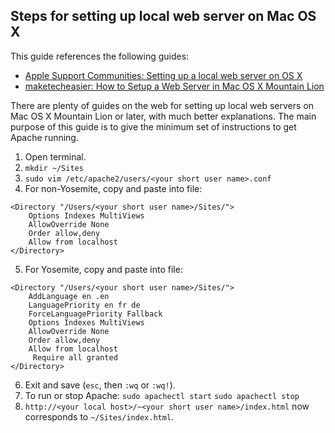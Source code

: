 Steps for setting up local web server on Mac OS X
---

This guide references the following guides:
- [Apple Support Communities: Setting up a local web server on OS X](https://discussions.apple.com/docs/DOC-3083)
- [maketecheasier: How to Setup a Web Server in Mac OS X Mountain Lion](http://www.maketecheasier.com/setup-web-server-in-mountain-lion/)

There are plenty of guides on the web for setting up local web servers on Mac OS X Mountain Lion or later, with much better explanations.  The main purpose of this guide is to give the minimum set of instructions to get Apache running.

1.  Open terminal.
2.  `mkdir ~/Sites`
3.  `sudo vim /etc/apache2/users/<your short user name>.conf`
4.  For non-Yosemite, copy and paste into file:
```
<Directory "/Users/<your short user name>/Sites/">
    Options Indexes MultiViews
    AllowOverride None
    Order allow,deny
    Allow from localhost
</Directory>
```
5. For Yosemite, copy and paste into file:
```
<Directory "/Users/<your short user name>/Sites/">
    AddLanguage en .en
    LanguagePriority en fr de
    ForceLanguagePriority Fallback
    Options Indexes MultiViews
    AllowOverride None
    Order allow,deny
    Allow from localhost
     Require all granted
</Directory>
```
6. Exit and save (`esc`, then `:wq` or `:wq!`).
7. To run or stop Apache:
`sudo apachectl start`
`sudo apachectl stop`
8. `http://<your local host>/~<your short user name>/index.html` now corresponds to `~/Sites/index.html`.

